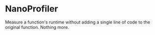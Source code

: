 NanoProfiler
============

Measure a function's runtime without adding a single line of code to the original function. Nothing more.
